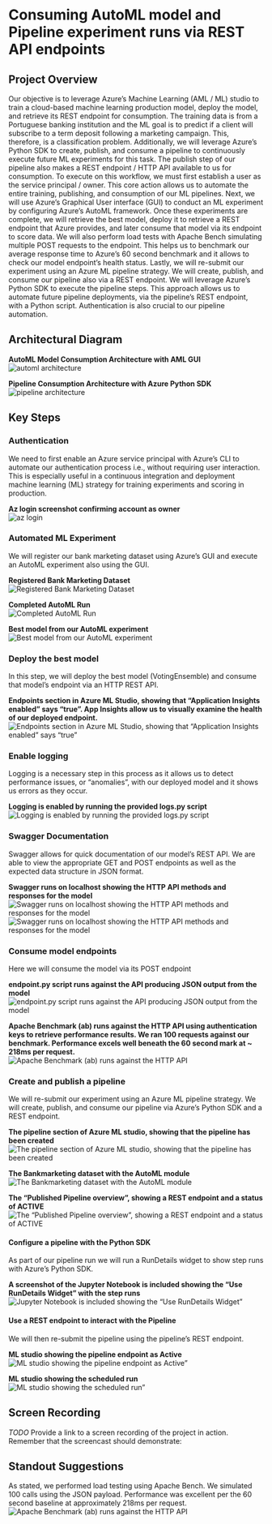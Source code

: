 # Consuming AutoML model and Pipeline experiment runs via REST API endpoints

## Project Overview

Our objective is to leverage Azure’s Machine Learning (AML / ML) studio to train a cloud-based machine learning production model, deploy the model, and retrieve its REST endpoint for consumption. The training data is from a Portuguese banking institution and the ML goal is to predict if a client will subscribe to a term deposit following a marketing campaign. This, therefore, is a classification problem. Additionally, we will leverage Azure’s Python SDK to create, publish, and consume a pipeline to continuously execute future ML experiments for this task. The publish step of our pipeline also makes a REST endpoint / HTTP API available to us for consumption.
To execute on this workflow, we must first establish a user as the service principal / owner. This core action allows us to automate the entire training, publishing, and consumption of our ML pipelines. Next, we will use Azure’s Graphical User interface (GUI) to conduct an ML experiment by configuring Azure’s AutoML framework. Once these experiments are complete, we will retrieve the best model, deploy it to retrieve a REST endpoint that Azure provides, and later consume that model via its endpoint to score data. We will also perform load tests with Apache Bench simulating multiple POST requests to the endpoint. This helps us to benchmark our average response time to Azure’s 60 second benchmark and it allows to check our model endpoint’s health status. 
Lastly, we will re-submit our experiment using an Azure ML pipeline strategy. We will create, publish, and consume our pipeline also via a REST endpoint. We will leverage Azure’s Python SDK to execute the pipeline steps. This approach allows us to automate future pipeline deployments, via the pipeline’s REST endpoint, with a Python script. Authentication is also crucial to our pipeline automation.

## Architectural Diagram

**AutoML Model Consumption Architecture with AML GUI**  
![automl architecture](images/architecture_automl.png)

**Pipeline Consumption Architecture with Azure Python SDK**  
![pipeline architecture](images/architecture_pipeline.png)

## Key Steps

### Authentication

We need to first enable an Azure service principal with Azure’s CLI to automate our authentication process i.e., without requiring user interaction. This is especially useful in a continuous integration and deployment machine learning (ML) strategy for training experiments and scoring in production.

**Az login screenshot confirming account as owner**  
![az login](images/service_principal.png)

### Automated ML Experiment

We will register our bank marketing dataset using Azure’s GUI and execute an AutoML experiment also using the GUI.

**Registered Bank Marketing Dataset**  
![Registered Bank Marketing Dataset](images/registered_dataset.png)

**Completed AutoML Run**  
![Completed AutoML Run](images/completed_experiment_run.png)

**Best model from our AutoML experiment**  
![Best model from our AutoML experiment](images/best_model.png)

### Deploy the best model

In this step, we will deploy the best model (VotingEnsemble) and consume that model’s endpoint via an HTTP REST API.

**Endpoints section in Azure ML Studio, showing that “Application Insights enabled” says “true”. App Insights allow us to visually examine the health of our deployed endpoint.**  
![Endpoints section in Azure ML Studio, showing that “Application Insights enabled” says “true”](images/app_insights_enabled.png)

### Enable logging

Logging is a necessary step in this process as it allows us to detect performance issues, or “anomalies”, with our deployed model and it shows us errors as they occur.

**Logging is enabled by running the provided logs.py script**  
![Logging is enabled by running the provided logs.py script](images/app_insights_logging.png)

### Swagger Documentation

Swagger allows for quick documentation of our model’s REST API. We are able to view the appropriate GET and POST endpoints as well as the expected data structure in JSON format.

**Swagger runs on localhost showing the HTTP API methods and responses for the model**  
![Swagger runs on localhost showing the HTTP API methods and responses for the model](images/swagger_1.png)
![Swagger runs on localhost showing the HTTP API methods and responses for the model](images/swagger_2.png)

### Consume model endpoints

Here we will consume the model via its POST endpoint

**endpoint.py script runs against the API producing JSON output from the model**  
![endpoint.py script runs against the API producing JSON output from the model](images/endpoint_success.png)

**Apache Benchmark (ab) runs against the HTTP API using authentication keys to retrieve performance results. We ran 100 requests against our benchmark. Performance excels well beneath the 60 second mark at ~ 218ms per request.**  
![Apache Benchmark (ab) runs against the HTTP API](images/apache_bench.png)

### Create and publish a pipeline

We will re-submit our experiment using an Azure ML pipeline strategy. We will create, publish, and consume our pipeline via Azure’s Python SDK and a REST endpoint.

**The pipeline section of Azure ML studio, showing that the pipeline has been created**  
![The pipeline section of Azure ML studio, showing that the pipeline has been created](images/pipeline_created.png)

**The Bankmarketing dataset with the AutoML module**  
![The Bankmarketing dataset with the AutoML module](images/bnkmarkt_data_automl_module.png)

**The “Published Pipeline overview”, showing a REST endpoint and a status of ACTIVE**  
![The “Published Pipeline overview”, showing a REST endpoint and a status of ACTIVE](images/pipeline_with_active_endpoint.png)

#### Configure a pipeline with the Python SDK

As part of our pipeline run we will run a RunDetails widget to show step runs with Azure’s Python SDK.

**A screenshot of the Jupyter Notebook is included showing the “Use RunDetails Widget” with the step runs**  
![Jupyter Notebook is included showing the “Use RunDetails Widget” ](images/jupyter_python_sdk_rundetails_widget.png)

#### Use a REST endpoint to interact with the Pipeline

We will then re-submit the pipeline using the pipeline’s REST endpoint.

**ML studio showing the pipeline endpoint as Active**  
![ML studio showing the pipeline endpoint as Active” ](images/pipeline_with_active_status.png)

**ML studio showing the scheduled run**  
![ML studio showing the scheduled run” ](images/pipeline_scheduled_run.png)

## Screen Recording
*TODO* Provide a link to a screen recording of the project in action. Remember that the screencast should demonstrate:

## Standout Suggestions

As stated, we performed load testing using Apache Bench. We simulated 100 calls using the JSON payload. Performance was excellent per the 60 second baseline at approximately 218ms per request.
![Apache Benchmark (ab) runs against the HTTP API](images/apache_bench.png)